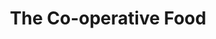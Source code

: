 ---
title: "The Co-operative Food"
url: /chelmsford/the-co-operative-food-main-road/
shop: convenience
---